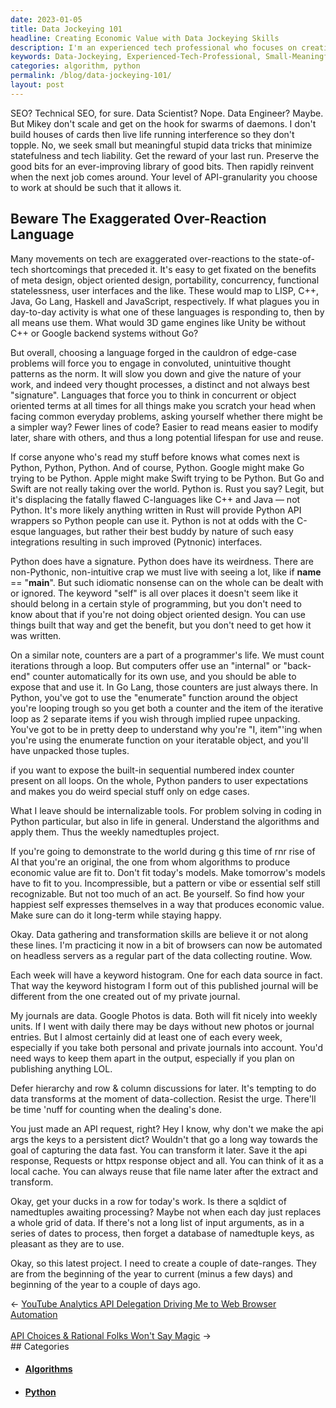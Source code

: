 ```yaml
---
date: 2023-01-05
title: Data Jockeying 101
headline: Creating Economic Value with Data Jockeying Skills
description: I'm an experienced tech professional who focuses on creating small, meaningful data tricks to minimize tech liability. I prefer Python for its readability, shareability, and long-term potential. I'm currently working on a project that requires two date-ranges, and I'm using my data gathering and transformation skills to create economic value. I'm determined to stay true to myself and find a way to express my happiest self while creating economic value.
keywords: Data-Jockeying, Experienced-Tech-Professional, Small-Meaningful-Data-Tricks, Minimize-Tech-Liability, Python, Readability, Shareability, Long-Term-Potential, Data-Gathering-Transformation-Skills, Economic-Value, Internalizable-Tools, Algorithms, Express-Happiest-Self, Data-Gathering-Transformation-Skills
categories: algorithm, python
permalink: /blog/data-jockeying-101/
layout: post
---
```



SEO? Technical SEO, for sure. Data Scientist? Nope. Data Engineer? Maybe. But
Mikey don't scale and get on the hook for swarms of daemons. I don't build
houses of cards then live life running interference so they don't topple. No,
we seek small but meaningful stupid data tricks that minimize statefulness and
tech liability. Get the reward of your last run. Preserve the good bits for an
ever-improving library of good bits. Then rapidly reinvent when the next job
comes around. Your level of API-granularity you choose to work at should be
such that it allows it.

## Beware The Exaggerated Over-Reaction Language

Many movements on tech are exaggerated over-reactions to the state-of-tech
shortcomings that preceded it. It's easy to get fixated on the benefits of meta
design, object oriented design, portability, concurrency, functional
statelessness, user interfaces and the like. These would map to LISP, C++,
Java, Go Lang, Haskell and JavaScript, respectively. If what plagues you in
day-to-day activity is what one of these languages is responding to, then by
all means use them. What would 3D game engines like Unity be without C++ or
Google backend systems without Go?

But overall, choosing a language forged in the cauldron of edge-case problems
will force you to engage in convoluted, unintuitive thought patterns as the
norm. It will slow you down and give the nature of your work, and indeed very
thought processes, a distinct and not always best "signature". Languages that
force you to think in concurrent or object oriented terms at all times for all
things make you scratch your head when facing common everyday problems, asking
yourself whether there might be a simpler way? Fewer lines of code? Easier to
read means easier to modify later, share with others, and thus a long potential
lifespan for use and reuse.

If corse anyone who's read my stuff before knows what comes next is Python,
Python, Python. And of course, Python. Google might make Go trying to be
Python. Apple might make Swift trying to be Python. But Go and Swift are not
really taking over the world. Python is. Rust you say? Legit, but it's
displacing the fatally flawed C-languages like C++ and Java — not Python. It's
more likely anything written in Rust will provide Python API wrappers so Python
people can use it. Python is not at odds with the C-esque languages, but rather
their best buddy by nature of such easy integrations resulting in such improved
(Pytnonic) interfaces.

Python does have a signature. Python does have its weirdness. There are
non-Pythonic, non-intuitive crap we must live with seeing a lot, like if
__name__ == "__main__". But such idiomatic nonsense can on the whole can be
dealt with or ignored. The keyword "self" is all  over places it doesn't seem
like it should belong in a certain style of programming, but you don't need to
know about that if you're not doing object oriented design. You can use things
built that way and get the benefit, but you don't need to get how it was
written.

On a similar note, counters are a part of a programmer's life. We must count
iterations through a loop. But computers offer use an "internal" or "back-end"
counter automatically for its own use, and you should be able to expose that
and use it. In Go Lang, those counters are just always there. In Python, you've
got to use the "enumerate" function around the object you're looping trough so
you get both a counter and the item of the iterative loop as 2 separate items
if you wish through implied rupee unpacking. You've got to be in pretty deep to
understand why you're "I, item"'ing when you're using the enumerate function on
your iteratable object, and you'll have unpacked those tuples.

if you want to expose the built-in sequential numbered index counter present on
all loops. On the whole, Python panders to user expectations and makes you do
weird special stuff only on edge cases.

What I leave should be internalizable tools. For problem solving in coding in
Python particular, but also in life in general. Understand the algorithms and
apply them. Thus the weekly namedtuples project.

If you're going to demonstrate to the world during g this time of rnr rise of
AI that you're an original, the one from whom algorithms to produce economic
value are fit to. Don't fit today's models. Make tomorrow's models have to fit
to you. Incompressible, but a pattern or vibe or essential self still
recognizable. But not too much of an act. Be yourself. So find how your
happiest self expresses themselves in a way that produces economic value. Make
sure can do it long-term while staying happy.

Okay. Data gathering and transformation skills are believe it or not along
these lines. I'm practicing it now in a bit of browsers can now be automated on
headless servers as a regular part of the data collecting routine. Wow.

Each week will have a keyword histogram. One for each data source in fact. That
way the keyword histogram I form out of this published journal will be
different from the one created out of my private journal.

My journals are data. Google Photos is data.  Both will fit nicely into weekly
units. If I went with daily there may be days without new photos or journal
entries. But I almost certainly did at least one of each every week, especially
if you take both personal and private journals into account. You'd need ways to
keep them apart in the output, especially if you plan on publishing anything
LOL.

Defer hierarchy and row & column discussions for later. It's tempting to do
data transforms at the moment of data-collection. Resist the urge. There'll be
time 'nuff for counting when the dealing's done.

You just made an API request, right? Hey I know, why don't we make the api args
the keys to a persistent dict? Wouldn't that go a long way towards the goal of
capturing the data fast. You can transform it later. Save it the api response,
Requests or httpx response object and all. You can think of it as a local
cache. You can always reuse that file name later after the extract and
transform.

Okay, get your ducks in a row for today's work. Is there a sqldict of
namedtuples awaiting processing? Maybe not when each day just replaces a whole
grid of data. If there's not a long list of input arguments, as in a series of
dates to process, then forget a database of namedtuple keys, as pleasant as
they are to use.

Okay, so this latest project. I need to create a couple of date-ranges. They
are from the beginning of the year to current (minus a few days) and beginning
of the year to a couple of days ago.


<div class="arrow-links"><div class="post-nav-prev"><span class="arrow">&larr;&nbsp;</span><a href="/blog/youtube-analytics-api-delegation-driving-me-to-web-browser-automation/">YouTube Analytics API Delegation Driving Me to Web Browser Automation</a></div> &nbsp; <div class="post-nav-next"><a href="/blog/api-choices-rational-folks-won-t-say-magic/">API Choices & Rational Folks Won't Say Magic</a><span class="arrow">&nbsp;&rarr;</span></div></div>
## Categories

<ul>
<li><h4><a href='/algorithm/'>Algorithms</a></h4></li>
<li><h4><a href='/python/'>Python</a></h4></li></ul>